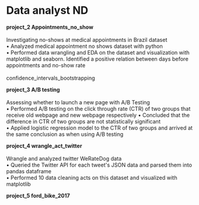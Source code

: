 # Data analyst ND
**project_2 Appointments_no_show** <br />
<br />
Investigating no-shows at medical appointments in Brazil dataset<br />
•	Analyzed medical appointment no shows dataset with python<br />
•	Performed data wrangling and EDA on the dataset and visualization with matplotlib and seaborn. Identified a positive relation between days before appointments and no-show rate<br />
<br />
confidence_intervals_bootstrapping

**project_3 A/B testing**<br />
<br />
Assessing whether to launch a new page with A/B Testing <br />
•	Performed A/B testing on the click through rate (CTR) of two groups that receive old webpage and new webpage respectively
•	Concluded that the difference in CTR of two groups are not statistically significant <br />
•	Applied logistic regression model to the CTR of two groups and arrived at the same conclusion as when using A/B testing<br />

**project_4 wrangle_act_twitter**<br />
<br />
Wrangle and analyzed twitter WeRateDog data<br />
•	  Queried the Twitter API for each tweet's JSON data and parsed them into pandas dataframe <br />
•		 Performed 10 data cleaning acts on this dataset and visualized with matplotlib<br />

**project_5 ford_bike_2017**


